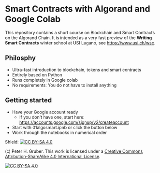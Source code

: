 # Smart Contracts with Algorand and Google Colab

This repository contains a short course on Blockchain and Smart Contracts on the Algorand Chain. It is intended as a very fast preview of the **Writing Smart Contracts** winter school at USI Lugano, see https://www.usi.ch/wsc.

## Philosphy
* Ultra-fast introduction to blockchain, tokens and smart contracts
* Entirely based on Python
* Runs completely in Google colab
* No requirements: You do not have to install anything

## Getting started
* Have your Google account ready
  * If you don't have one, start here: https://accounts.google.com/signup/v2/createaccount  
* Start with 01algosmart.ipnb or click the button below
* Work through the notebooks in numerical order



Shield: [![CC BY-SA 4.0][cc-by-sa-shield]][cc-by-sa]

(c) Peter H. Gruber. This work is licensed under a
[Creative Commons Attribution-ShareAlike 4.0 International License][cc-by-sa].

[![CC BY-SA 4.0][cc-by-sa-image]][cc-by-sa]

[cc-by-sa]: http://creativecommons.org/licenses/by-sa/4.0/
[cc-by-sa-image]: https://licensebuttons.net/l/by-sa/4.0/88x31.png
[cc-by-sa-shield]: https://img.shields.io/badge/License-CC%20BY--SA%204.0-lightgrey.svg

